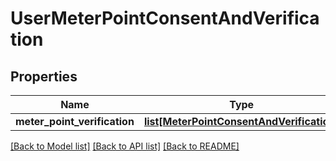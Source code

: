 # UserMeterPointConsentAndVerification

## Properties
Name | Type | Description | Notes
------------ | ------------- | ------------- | -------------
**meter_point_verification** | [**list[MeterPointConsentAndVerification]**](MeterPointConsentAndVerification.md) |  | [optional] 

[[Back to Model list]](../README.md#documentation-for-models) [[Back to API list]](../README.md#documentation-for-api-endpoints) [[Back to README]](../README.md)

